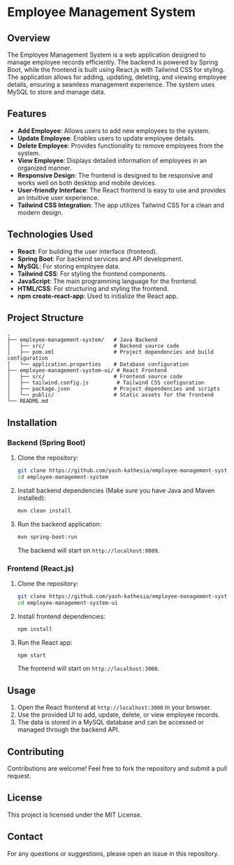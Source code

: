 # Employee Management System

## Overview
The Employee Management System is a web application designed to manage employee records efficiently. The backend is powered by Spring Boot, while the frontend is built using React.js with Tailwind CSS for styling. The application allows for adding, updating, deleting, and viewing employee details, ensuring a seamless management experience. The system uses MySQL to store and manage data.

## Features
- **Add Employee**: Allows users to add new employees to the system.
- **Update Employee**: Enables users to update employee details.
- **Delete Employee**: Provides functionality to remove employees from the system.
- **View Employee**: Displays detailed information of employees in an organized manner.
- **Responsive Design**: The frontend is designed to be responsive and works well on both desktop and mobile devices.
- **User-friendly Interface**: The React frontend is easy to use and provides an intuitive user experience.
- **Tailwind CSS Integration**: The app utilizes Tailwind CSS for a clean and modern design.

## Technologies Used
- **React**: For building the user interface (frontend).
- **Spring Boot**: For backend services and API development.
- **MySQL**: For storing employee data.
- **Tailwind CSS**: For styling the frontend components.
- **JavaScript**: The main programming language for the frontend.
- **HTML/CSS**: For structuring and styling the frontend.
- **npm create-react-app**: Used to initialize the React app.
  
## Project Structure

```
.
├── employee-management-system/   # Java Backend
│   ├── src/                      # Backend source code
│   ├── pom.xml                   # Project dependencies and build configuration
│   └── application.properties    # Database configuration
├── employee-management-system-ui/ # React Frontend
│   ├── src/                      # Frontend source code
│   ├── tailwind.config.js         # Tailwind CSS configuration
│   ├── package.json              # Project dependencies and scripts
│   └── public/                   # Static assets for the frontend
└── README.md
```

## Installation

### Backend (Spring Boot)

1. Clone the repository:
   ```bash
   git clone https://github.com/yash-kathesia/employee-management-system.git
   cd employee-management-system
   ```

2. Install backend dependencies (Make sure you have Java and Maven installed):
   ```bash
   mvn clean install
   ```

3. Run the backend application:
   ```bash
   mvn spring-boot:run
   ```

   The backend will start on `http://localhost:8089`.

### Frontend (React.js)

1. Clone the repository:
   ```bash
   git clone https://github.com/yash-kathesia/employee-management-system-ui.git
   cd employee-management-system-ui
   ```

2. Install frontend dependencies:
   ```bash
   npm install
   ```

3. Run the React app:
   ```bash
   npm start
   ```

   The frontend will start on `http://localhost:3000`.

## Usage
1. Open the React frontend at `http://localhost:3000` in your browser.
2. Use the provided UI to add, update, delete, or view employee records.
3. The data is stored in a MySQL database and can be accessed or managed through the backend API.


## Contributing
Contributions are welcome! Feel free to fork the repository and submit a pull request.

## License
This project is licensed under the MIT License.

## Contact
For any questions or suggestions, please open an issue in this repository.